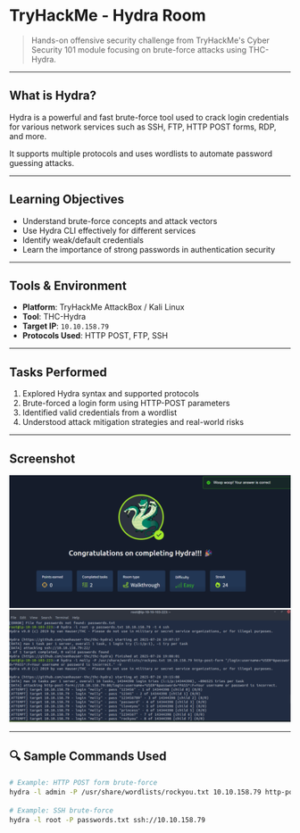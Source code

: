 # TryHackMe - Hydra Room

> Hands-on offensive security challenge from TryHackMe's Cyber Security 101 module focusing on brute-force attacks using THC-Hydra.

---

## What is Hydra?

Hydra is a powerful and fast brute-force tool used to crack login credentials for various network services such as SSH, FTP, HTTP POST forms, RDP, and more.

It supports multiple protocols and uses wordlists to automate password guessing attacks.

---

## Learning Objectives

- Understand brute-force concepts and attack vectors
- Use Hydra CLI effectively for different services
- Identify weak/default credentials
- Learn the importance of strong passwords in authentication security

---

## Tools & Environment

- **Platform**: TryHackMe AttackBox / Kali Linux
- **Tool**: THC-Hydra
- **Target IP**: `10.10.158.79`
- **Protocols Used**: HTTP POST, FTP, SSH

---

## Tasks Performed

1. Explored Hydra syntax and supported protocols
2. Brute-forced a login form using HTTP-POST parameters
3. Identified valid credentials from a wordlist
4. Understood attack mitigation strategies and real-world risks

---

## Screenshot
![Room Completion](https://github.com/MayankQuery/tryhackme-writeups/blob/main/hydra/images/hydra-completion.png)
![Room Practice](https://github.com/MayankQuery/tryhackme-writeups/blob/main/hydra/images/hydra-practice.png)

---

## 🔍 Sample Commands Used

```bash
# Example: HTTP POST form brute-force
hydra -l admin -P /usr/share/wordlists/rockyou.txt 10.10.158.79 http-post-form "/login:username=^USER^&password=^PASS^:F=Invalid"

# Example: SSH brute-force
hydra -l root -P passwords.txt ssh://10.10.158.79
